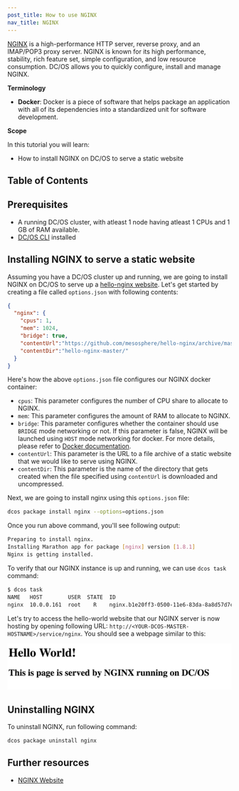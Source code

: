 ```yaml
---
post_title: How to use NGINX
nav_title: NGINX
---
```


[NGINX](https://www.nginx.com) is a high-performance HTTP server, reverse proxy, and an IMAP/POP3 proxy server. NGINX is known for its high performance, stability, rich feature set, simple configuration, and low resource consumption. DC/OS allows you to quickly configure, install and manage NGINX. 

**Terminology**

- **Docker**: Docker is a piece of software that helps package an application with all of its dependencies into a standardized unit for software development.

**Scope**

In this tutorial you will learn:
* How to install NGINX on DC/OS to serve a static website

## Table of Contents

## Prerequisites

- A running DC/OS cluster, with atleast 1 node having atleast 1 CPUs and 1 GB of RAM available.
- [DC/OS CLI](https://docs.mesosphere.com/usage/cli/install/) installed

## Installing NGINX to serve a static website

Assuming you have a DC/OS cluster up and running, we are going to install NGINX on DC/OS to serve up a [hello-nginx website](http://mesosphere.github.io/hello-nginx/). Let's get started by creating a file called `options.json` with following contents:

```json
{
  "nginx": {
    "cpus": 1,
    "mem": 1024,
    "bridge": true,
    "contentUrl":"https://github.com/mesosphere/hello-nginx/archive/master.zip",
    "contentDir":"hello-nginx-master/"
  }
}
```

Here's how the above `options.json` file configures our NGINX docker container:
* `cpus`: This parameter configures the number of CPU share to allocate to NGINX.
* `mem`: This parameter configures the amount of RAM to allocate to NGINX.
* `bridge`: This parameter configures whether the container should use `BRIDGE` mode networking or not. If this parameter is false, NGINX will be launched using `HOST` mode networking for docker. For more details, please refer to [Docker documentation](https://docs.docker.com/).
* `contentUrl`: This parameter is the URL to a file archive of a static website that we would like to serve using NGINX.
* `contentDir`: This parameter is the name of the directory that gets created when the file specified using `contentUrl` is downloaded and uncompressed.

Next, we are going to install nginx using this `options.json` file:

```bash
dcos package install nginx --options=options.json
```

Once you run above command, you'll see following output:

```bash
Preparing to install nginx.
Installing Marathon app for package [nginx] version [1.8.1]
Nginx is getting installed.
```

To verify that our NGINX instance is up and running, we can use `dcos task` command:

```bash
$ dcos task
NAME   HOST        USER  STATE  ID
nginx  10.0.0.161  root    R    nginx.b1e20ff3-0500-11e6-83da-8a8d57d7c81f
```

Let's try to access the hello-world website that our NGINX server is now hosting by opening following URL: `http://<YOUR-DCOS-MASTER-HOSTNAME>/service/nginx`. You should see a webpage similar to this:

![Hello World NGINX on DC/OS](img/hello-nginx-dcos.png)

## Uninstalling NGINX

To uninstall NGINX, run following command:

```bash
dcos package uninstall nginx
```

## Further resources

* [NGINX Website](nginx.com)
